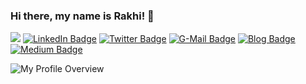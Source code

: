 
### Hi there, my name is Rakhi! 👋


![](https://komarev.com/ghpvc/?username=DreamPearl&style=flat-square&color=blue)
[![LinkedIn Badge](https://img.shields.io/badge/LinkedIn-Profile-informational?style=flat&logo=linkedin&logoColor=white&color=blue)](https://www.linkedin.com/in/dreampearl/)
[![Twitter Badge](https://img.shields.io/badge/Twitter-Profile-informational?style=flat&logo=twitter&logoColor=white&color=blue)](https://twitter.com/IAmDreamPearl)
[![G-Mail Badge](https://img.shields.io/badge/-Gmail-EA4335?style=flat-square&logo=Gmail&logoColor=white&color=blue)](mailto://rakhi.cs61@gmail.com)
[![Blog Badge](https://img.shields.io/badge/Blog-FF5722?style=flat-square&logo=blogger&logoColor=white&color=blue)](https://rakhiroriya.wordpress.com/)
[![Medium Badge](https://img.shields.io/badge/Medium-12100E?style=flat-square&logo=medium&logoColor=white&color=blue)](https://rakhiroriya.medium.com/)

![My Profile Overview](https://github-readme-stats.vercel.app/api?username=DreamPearl&show_icons=true&theme=blue-green&count_private=true)

<!-- **DreamPearl/DreamPearl** is a ✨ _special_ ✨ repository because its `README.md` (this file) appears on your GitHub profile.

Here are some ideas to get you started:

- 🔭 I’m currently working on ...
- 🌱 I’m currently learning ...
- 👯 I’m looking to collaborate on ...
- 🤔 I’m looking for help with ...
- 💬 Ask me about ...
- 📫 How to reach me: ...
- 😄 Pronouns: ...
- ⚡ Fun fact: ... 

![Most used languages in my Github Account](https://github-readme-stats.vercel.app/api/top-langs/?username=DreamPearl&layout=compact&theme=gotham&count_private=true)

-->


